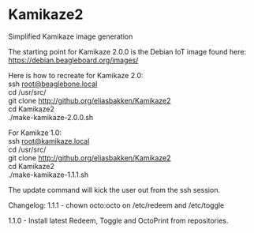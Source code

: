 # Kamikaze2
Simplified Kamikaze image generation

The starting point for Kamikaze 2.0.0 is the Debian IoT image found here: 
https://debian.beagleboard.org/images/


Here is how to recreate for Kamikaze 2.0:  
    ssh root@beaglebone.local  
    cd /usr/src/  
    git clone http://github.org/eliasbakken/Kamikaze2  
    cd Kamikaze2  
    ./make-kamikaze-2.0.0.sh  


For Kamikze 1.0:  
    ssh root@kamikaze.local  
    cd /usr/src/  
    git clone http://github.org/eliasbakken/Kamikaze2  
    cd Kamikaze2  
    ./make-kamikaze-1.1.1.sh  


The update command will kick the user out from the ssh session. 


Changelog: 
1.1.1 - chown octo:octo on /etc/redeem and /etc/toggle

1.1.0 - Install latest Redeem, Toggle and OctoPrint from repositories. 


